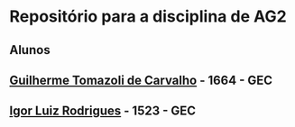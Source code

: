 # Repositório para a disciplina de AG2

## Alunos
## [Guilherme Tomazoli de Carvalho](https://github.com/GuiTomazoli) - 1664 - GEC
## [Igor Luiz Rodrigues](https://github.com/igu1nho) - 1523 - GEC



